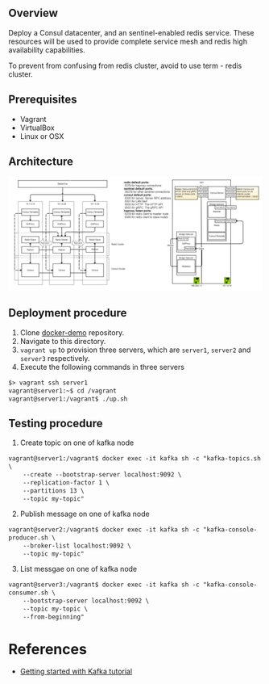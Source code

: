 ## Overview

Deploy a Consul datacenter, and an sentinel-enabled redis service. These resources will be used to provide complete service mesh and redis high availability capabilities.

To prevent from confusing from redis cluster, avoid to use term - redis cluster.

## Prerequisites

- Vagrant
- VirtualBox
- Linux or OSX

## Architecture

![](images/redis-cluster.png)

## Deployment procedure

1. Clone [docker-demo](https://github.com/jonascheng/docker-demo) repository.
2. Navigate to this directory.
3. `vagrant up` to provision three servers, which are `server1`, `server2` and `server3` respectively.
4. Execute the following commands in three servers

```console
$> vagrant ssh server1
vagrant@server1:~$ cd /vagrant
vagrant@server1:/vagrant$ ./up.sh
```

## Testing procedure

1. Create topic on one of kafka node

```console
vagrant@server1:/vagrant$ docker exec -it kafka sh -c "kafka-topics.sh \
    --create --bootstrap-server localhost:9092 \
    --replication-factor 1 \
    --partitions 13 \
    --topic my-topic"
```

2. Publish message on one of kafka node

```console
vagrant@server2:/vagrant$ docker exec -it kafka sh -c "kafka-console-producer.sh \
    --broker-list localhost:9092 \
    --topic my-topic"
```

3. List messgae on one of kafka node

```console
vagrant@server3:/vagrant$ docker exec -it kafka sh -c "kafka-console-consumer.sh \
    --bootstrap-server localhost:9092 \
    --topic my-topic \
    --from-beginning"
```

# References

* [Getting started with Kafka tutorial](http://cloudurable.com/blog/kafka-tutorial-kafka-from-command-line/index.html)
